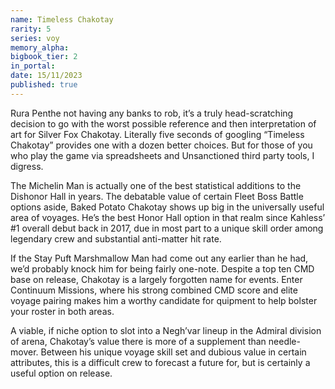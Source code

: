 ```yaml
---
name: Timeless Chakotay
rarity: 5
series: voy
memory_alpha:
bigbook_tier: 2
in_portal:
date: 15/11/2023
published: true
---
```


Rura Penthe not having any banks to rob, it’s a truly head-scratching decision to go with the worst possible reference and then interpretation of art for Silver Fox Chakotay. Literally five seconds of googling “Timeless Chakotay” provides one with a dozen better choices. But for those of you who play the game via spreadsheets and Unsanctioned third party tools, I digress.

The Michelin Man is actually one of the best statistical additions to the Dishonor Hall in years. The debatable value of certain Fleet Boss Battle options aside, Baked Potato Chakotay shows up big in the universally useful area of voyages. He’s the best Honor Hall option in that realm since Kahless’ #1 overall debut back in 2017, due in most part to a unique skill order among legendary crew and substantial anti-matter hit rate. 

If the Stay Puft Marshmallow Man had come out any earlier than he had, we’d probably knock him for being fairly one-note. Despite a top ten CMD base on release, Chakotay is a largely forgotten name for events. Enter Continuum Missions, where his strong combined CMD score and elite voyage pairing makes him a worthy candidate for quipment to help bolster your roster in both areas.

A viable, if niche option to slot into a Negh’var lineup in the Admiral division of arena, Chakotay’s value there is more of a supplement than needle-mover. Between his unique voyage skill set and dubious value in certain attributes, this is a difficult crew to forecast a future for, but is certainly a useful option on release.
